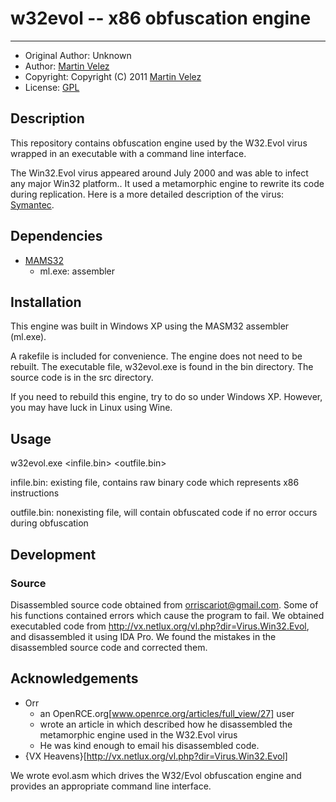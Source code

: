 # w32evol -- x86 obfuscation engine
- - -

* Original Author: 	Unknown
* Author: 					[Martin Velez](http://www.martinvelez.com)
* Copyright: 				Copyright (C) 2011 [Martin Velez](http://www.martinvelez.com)
* License: 					[GPL](http://www.gnu.org/copyleft/gpl.html)

## Description 

This repository contains obfuscation engine used by the W32.Evol virus wrapped
in an executable with a command line interface.

The Win32.Evol virus appeared around July 2000 and was able to infect any major
Win32 platform..  It used a metamorphic engine to rewrite its code during
replication.  Here is a more detailed description of the virus: 
[Symantec](http://www.symantec.com/security_response/writeup.jsp?docid=2000-122010-0045-99).

## Dependencies

* [MAMS32](http://www.masm32.com/)
    * ml.exe: assembler 


## Installation
This engine was built in Windows XP using the MASM32 assembler (ml.exe).

A rakefile is included for convenience.  The engine does not need to be 
rebuilt.  The executable file, w32evol.exe is found in the bin directory.
The source code is in the src directory.

If you need to rebuild this engine, try to do so under Windows XP.  However, 
you may have luck in Linux using Wine.

## Usage
 w32evol.exe <infile.bin> <outfile.bin>

infile.bin: existing file, contains raw binary code which represents x86 
instructions

outfile.bin: nonexisting file, will contain obfuscated code if no error occurs 
during obfuscation

## Development
### Source 
Disassembled source code obtained from orriscariot@gmail.com.  Some of his
functions contained errors which cause the program to fail.  We obtained
executabled code from http://vx.netlux.org/vl.php?dir=Virus.Win32.Evol, 
and disassembled it using IDA Pro.  We found the mistakes in the 
disassembled source code and corrected them.

## Acknowledgements
* Orr
  * an OpenRCE.org[www.openrce.org/articles/full_view/27] user
  * wrote an article in which described how he disassembled the metamorphic 
    engine used in the W32.Evol virus
  * He  was kind enough to email his disassembled code.  
* {VX Heavens}[http://vx.netlux.org/vl.php?dir=Virus.Win32.Evol]


We wrote evol.asm which drives the W32/Evol obfuscation engine and provides
an appropriate command line interface.
